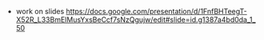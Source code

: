 
- work on slides https://docs.google.com/presentation/d/1FnfBHTeegT-X52R_L33BmElMusYxsBeCcf7sNzQgujw/edit#slide=id.g1387a4bd0da_1_50